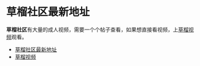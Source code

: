 # 草榴社区最新地址

**草榴社区**有大量的成人视频，需要一个个帖子查看，如果想直接看视频，上[草榴视频](https://caoliu.im/)观看。

- [草榴社区最新地址](https://caoliu.im/)
- [草榴视频](https://caoliu.im/)
